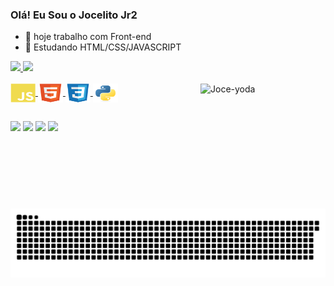 ### Olá! Eu Sou o Jocelito Jr2

- 🔭 hoje trabalho com Front-end
- 🌱 Estudando HTML/CSS/JAVASCRIPT

<div>
  <a href="https://github.com/jocelitojr2">
  <img height="180em" src="https://github-readme-stats.vercel.app/api?username=jocelitojr2&show_icons=true&theme=github_dark&include_all_commits=true&count_private=true"/>
  <img height="180em" src="https://github-readme-stats.vercel.app/api/top-langs/?username=jocelitojr2&layout=compact&langs_count=7&theme=github_dark"/>
</div>
  
<div style="display: inline_block"><br>
  <img align="center" alt="Joce-Js" height="30" width="40" src="https://raw.githubusercontent.com/devicons/devicon/master/icons/javascript/javascript-plain.svg">
  <img align="center" alt="Joce-HTML" height="30" width="40" src="https://raw.githubusercontent.com/devicons/devicon/master/icons/html5/html5-original.svg">
  <img align="center" alt="Joce-CSS" height="30" width="40" src="https://raw.githubusercontent.com/devicons/devicon/master/icons/css3/css3-original.svg">
  <img align="center" alt="Joce-Python" height="30" width="40" src="https://raw.githubusercontent.com/devicons/devicon/master/icons/python/python-original.svg">
  <img align="right" alt="Joce-yoda" height="200" width="200" src="https://i.pinimg.com/originals/e5/93/ab/e593ab0589d5f1b389e4dfbcce2bce20.gif">
</div>
  
##
<div> 
  <a href="https://instagram.com/jocelitoj" target="_blank"><img src="https://img.shields.io/badge/-Instagram-%23E4405F?style=for-the-badge&logo=instagram&logoColor=white" target="_blank"></a>
 	<a href="https://www.twitch.tv/verycsoff" target="_blank"><img src="https://img.shields.io/badge/Twitch-9146FF?style=for-the-badge&logo=twitch&logoColor=white" target="_blank"></a>
  <a href = "mailto:jocelitojr2@outlook.com"><img src="https://img.shields.io/badge/-Gmail-%23333?style=for-the-badge&logo=gmail&logoColor=white" target="_blank"></a>
  <a href="https://www.linkedin.com/in/jocelito-oliveira-costa-junior-68b5ab217" target="_blank"><img src="https://img.shields.io/badge/-LinkedIn-%230077B5?style=for-the-badge&logo=linkedin&logoColor=white" target="_blank"></a> 
</div>
  
![Snake animation](https://github.com/jocelitojr2/jocelitojr2/blob/output/github-contribution-grid-snake.svg)
